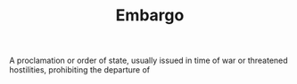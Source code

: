 ---
title: Embargo
letter: E
permalink: "/definitions/bld-embargo.html"
body: A proclamation or order of state, usually issued in time of war or threatened
  hostilities, prohibiting the departure of
published_at: '2018-07-07'
source: Black's Law Dictionary 2nd Ed (1910)
layout: post
---